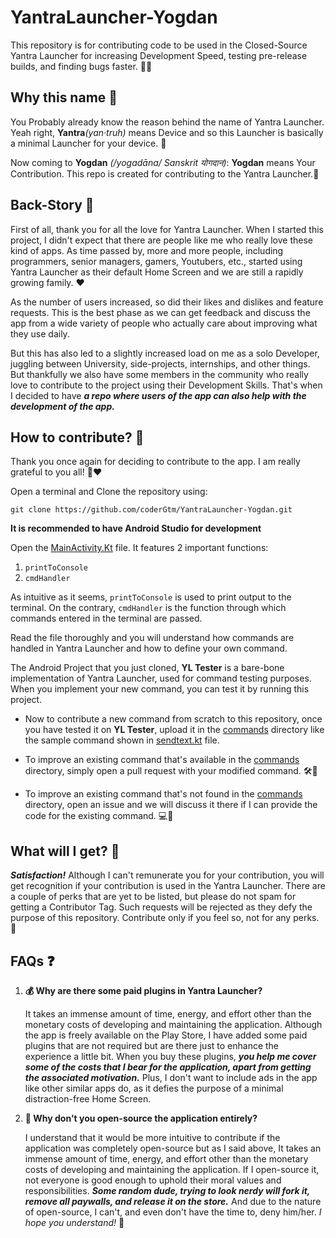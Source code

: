 # YantraLauncher-Yogdan
This repository is for contributing code to be used in the Closed-Source Yantra Launcher for increasing Development Speed, testing pre-release builds, and finding bugs faster. 🐛🚀

## Why this name 🤔
You Probably already know the reason behind the name of Yantra Launcher. Yeah right, **Yantra**_(yan·truh)_ means Device and so this Launcher is basically a minimal Launcher for your device. 📱

Now coming to **Yogdan** _(/yogadāna/ Sanskrit योगदान)_: **Yogdan** means Your Contribution. This repo is created for contributing to the Yantra Launcher.🙌

## Back-Story 📖
First of all, thank you for all the love for Yantra Launcher. When I started this project, I didn't expect that there are people like me who really love these kind of apps. As time passed by, more and more people, including programmers, senior managers, gamers, Youtubers, etc., started using Yantra Launcher as their default Home Screen and we are still a rapidly growing family. ❤️

As the number of users increased, so did their likes and dislikes and feature requests. This is the best phase as we can get feedback and discuss the app from a wide variety of people who actually care about improving what they use daily.

But this has also led to a slightly increased load on me as a solo Developer, juggling between University, side-projects, internships, and other things. But thankfully we also have some members in the community who really love to contribute to the project using their Development Skills. That's when I decided to have ***a repo where users of the app can also help with the development of the app.***

## How to contribute? 🤝
Thank you once again for deciding to contribute to the app. I am really grateful to you all! 🙏❤️

Open a terminal and Clone the repository using:

```git clone https://github.com/coderGtm/YantraLauncher-Yogdan.git```

**It is recommended to have Android Studio for development**

Open the [MainActivity.Kt](app/src/main/java/com/coderGtm/ylTester/MainActivity.kt) file. It features 2 important functions:
1. `printToConsole`
2. `cmdHandler`

As intuitive as it seems, `printToConsole` is used to print output to the terminal.
On the contrary, `cmdHandler` is the function through which commands entered in the terminal are passed.

Read the file thoroughly and you will understand how commands are handled in Yantra Launcher and how to define your own command.

The Android Project that you just cloned, **YL Tester** is a bare-bone implementation of Yantra Launcher, used for command testing purposes. When you implement your new command, you can test it by running this project.

- Now to contribute a new command from scratch to this repository, once you have tested it on **YL Tester**, upload it in the [commands](/commands) directory like the sample command shown in [sendtext.kt](commands/sendText.kt) file.

- To improve an existing command that's available in the [commands](/commands) directory, simply open a pull request with your modified command. 🛠️🔄

- To improve an existing command that's not found in the [commands](/commands) directory, open an issue and we will discuss it there if I can provide the code for the existing command.  💻🔧


## What will I get? 🌟
***Satisfaction!*** Although I can't remunerate you for your contribution, you will get recognition if your contribution is used in the Yantra Launcher. There are a couple of perks that are yet to be listed, but please do not spam for getting a Contributor Tag. Such requests will be rejected as they defy the purpose of this repository. Contribute only if you feel so, not for any perks. 🙏


## FAQs ❓
1. **💰 Why are there some paid plugins in Yantra Launcher?**

    It takes an immense amount of time, energy, and effort other than the monetary costs of developing and maintaining the application. Although the app is freely available on the Play Store, I have added some paid plugins that are not required but are there just to enhance the experience a little bit. When you buy these plugins, ***you help me cover some of the costs that I bear for the application, apart from getting the associated motivation.*** Plus, I don't want to include ads in the app like other similar apps do, as it defies the purpose of a minimal distraction-free Home Screen.

2. **📂 Why don't you open-source the application entirely?**

    I understand that it would be more intuitive to contribute if the application was completely open-source but as I said above, It takes an immense amount of time, energy, and effort other than the monetary costs of developing and maintaining the application. If I open-source it, not everyone is good enough to uphold their moral values and responsibilities. ***Some random dude, trying to look nerdy will fork it, remove all paywalls, and release it on the store.*** And due to the nature of open-source, I can't, and even don't have the time to, deny him/her. _I hope you understand!_ 🤝
